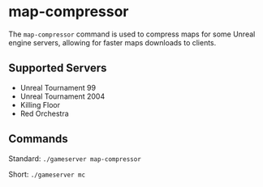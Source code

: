 # map-compressor

The `map-compressor` command is used to compress maps for some Unreal engine servers, allowing for faster maps downloads to clients.

## Supported Servers

* Unreal Tournament 99
* Unreal Tournament 2004
* Killing Floor
* Red Orchestra 

## Commands

Standard: `./gameserver map-compressor`

Short: `./gameserver mc`

